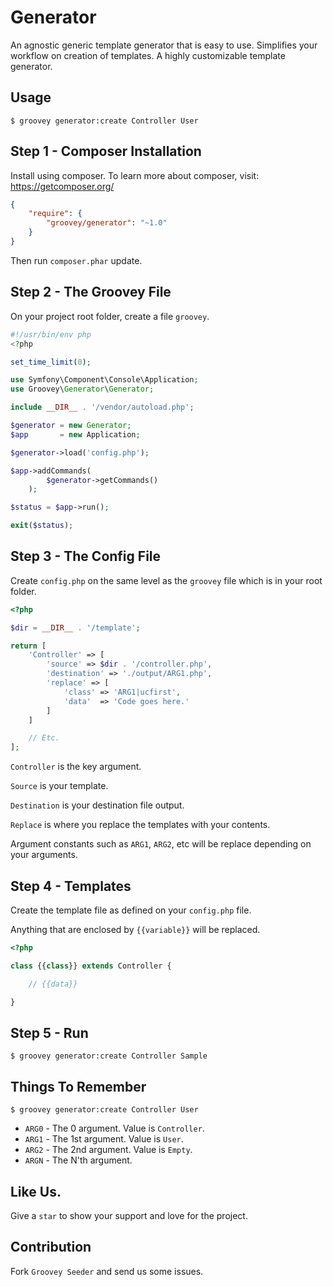 Generator
=========

An agnostic generic template generator that is easy to use. Simplifies your workflow on creation of templates. A highly customizable template generator.

## Usage

    $ groovey generator:create Controller User


## Step 1 - Composer Installation

Install using composer. To learn more about composer, visit: https://getcomposer.org/

```json
{
    "require": {
        "groovey/generator": "~1.0"
    }
}
```

Then run `composer.phar` update.

## Step 2 - The Groovey File

On your project root folder, create a file `groovey`.

```php
#!/usr/bin/env php
<?php

set_time_limit(0);

use Symfony\Component\Console\Application;
use Groovey\Generator\Generator;

include __DIR__ . '/vendor/autoload.php';

$generator = new Generator;
$app       = new Application;

$generator->load('config.php');

$app->addCommands(
        $generator->getCommands()
    );

$status = $app->run();

exit($status);
```

## Step 3 - The Config File

Create `config.php` on the same level as the `groovey` file which is in your root folder.


```php
<?php

$dir = __DIR__ . '/template';

return [
    'Controller' => [
        'source' => $dir . '/controller.php',
        'destination' => './output/ARG1.php',
        'replace' => [
            'class' => 'ARG1|ucfirst',
            'data'  => 'Code goes here.'
        ]
    ]

    // Etc.
];
```

`Controller` is the key argument.

`Source` is your template.

`Destination` is your destination file output.

`Replace` is where you replace the templates with your contents.

Argument constants such as `ARG1`, `ARG2`, etc will be replace depending on your arguments.

## Step 4 - Templates

Create the template file as defined on your `config.php` file.

Anything that are enclosed by `{{variable}}` will be replaced.

```php
<?php

class {{class}} extends Controller {

    // {{data}}

}
```
## Step 5 - Run

    $ groovey generator:create Controller Sample


## Things To Remember

    $ groovey generator:create Controller User

* `ARG0` - The 0 argument. Value is `Controller`.
* `ARG1` - The 1st argument. Value is `User`.
* `ARG2` - The 2nd argument. Value is `Empty`.
* `ARGN` - The N'th argument.


## Like Us.

Give a `star` to show your support and love for the project.

## Contribution

Fork `Groovey Seeder` and send us some issues.
